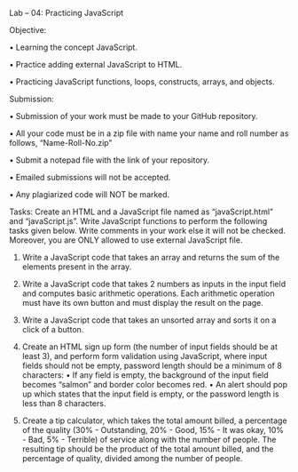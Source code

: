 Lab – 04: Practicing JavaScript

Objective:

•	Learning the concept JavaScript.

•	Practice adding external JavaScript to HTML.

•	Practicing JavaScript functions, loops, constructs, arrays, and objects.


Submission:

•	Submission of your work must be made to your GitHub repository.

•	All your code must be in a zip file with name your name and roll number as follows, “Name-Roll-No.zip”

•	Submit a notepad file with the link of your repository.

•	Emailed submissions will not be accepted.

•	Any plagiarized code will NOT be marked.


Tasks:
Create an HTML and a JavaScript file named as “javaScript.html” and “javaScript.js”. Write JavaScript functions to perform the following tasks given below. Write comments in your work else it will not be checked. Moreover, you are ONLY allowed to use external JavaScript file.

1.	Write a JavaScript code that takes an array and returns the sum of the elements present in the array.

2.	Write a JavaScript code that takes 2 numbers as inputs in the input field and computes basic arithmetic operations. Each arithmetic operation must have its own button and must display the result on the page.

3.	Write a JavaScript code that takes an unsorted array and sorts it on a click of a button.

4.	Create an HTML sign up form (the number of input fields should be at least 3), and perform form validation using JavaScript, where input fields should not be empty, password length should be a minimum of 8 characters:
•	If any field is empty, the background of the input field becomes “salmon” and border color becomes red.
•	An alert should pop up which states that the input field is empty, or the password length is less than 8 characters.

5.	Create a tip calculator, which takes the total amount billed, a percentage of the quality (30% - Outstanding, 20% - Good, 15% - It was okay, 10% - Bad, 5% - Terrible) of service along with the number of people. The resulting tip should be the product of the total amount billed, and the percentage of quality, divided among the number of people.